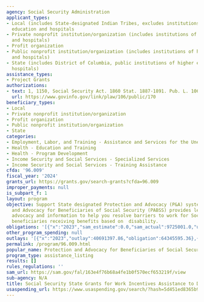 ```yaml
---
agency: Social Security Administration
applicant_types:
- Local (includes State-designated Indian Tribes, excludes institutions of higher
  education and hospitals
- Private nonprofit institution/organization (includes institutions of higher education
  and hospitals)
- Profit organization
- Public nonprofit institution/organization (includes institutions of higher education
  and hospitals)
- State (includes District of Columbia, public institutions of higher education and
  hospitals)
assistance_types:
- Project Grants
authorizations:
- text: 1, 1150, Social Security Act. 1860 Stat. 1887-1891. Pub. L. 106, 170.
  url: https://www.govinfo.gov/link/plaw/106/public/170
beneficiary_types:
- Local
- Private nonprofit institution/organization
- Profit organization
- Public nonprofit institution/organization
- State
categories:
- Employment, Labor, and Training - Assistance and Services for the Unemployed
- Health - Education and Training
- Health - Program Development
- Income Security and Social Services - Specialized Services
- Income Security and Social Services - Training Assistance
cfda: '96.009'
fiscal_year: '2024'
grants_url: https://grants.gov/search-grants?cfda=96.009
improper_payments: null
is_subpart_f: 1
layout: program
objective: Support State designated Protection and Advocacy (P&A) systems. The Protection
  and Advocacy for Beneficiaries of Social Security (PABSS) provides legal support,
  advocacy and information to help you resolve barriers to work for Social Security
  beneficiaries receiving benefits based on  disability.
obligations: '[{"x":"2023","sam_estimate":0.0,"sam_actual":9725001.0,"usa_spending_actual":40534710.64},{"x":"2024","sam_estimate":0.0,"sam_actual":9725001.0,"usa_spending_actual":41947260.9},{"x":"2025","sam_estimate":0.0,"sam_actual":9725001.0,"usa_spending_actual":6911954.29}]'
other_program_spending: null
outlays: '[{"x":"2023","outlay":40691397.86,"obligation":64345595.36},{"x":"2024","outlay":9320521.54,"obligation":18535610.0},{"x":"2025","outlay":0.0,"obligation":0.0}]'
permalink: /program/96.009.html
popular_name: Protection and Advocacy for Beneficiaries of Social Security (PABSS)
program_type: assistance_listing
results: []
rules_regulations: ''
sam_url: https://sam.gov/fal/163e4f76b68a4fe1b0f570ecf653219f/view
sub-agency: N/A
title: Social Security State Grants for Work Incentives Assistance to Disabled Beneficiaries
usaspending_url: https://www.usaspending.gov/search/?hash=5d451ed8365b98369b6760f0d0d2fa97
---
```

